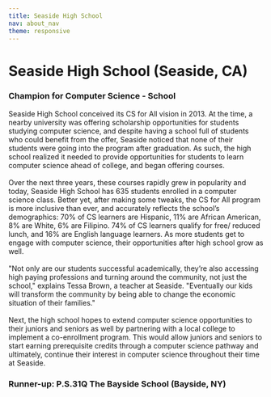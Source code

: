 ```yaml
---
title: Seaside High School
nav: about_nav
theme: responsive
---
```


<a id="top"></a>

# Seaside High School (Seaside, CA)

### Champion for Computer Science - School

Seaside High School conceived its CS for All vision in 2013. At the time, a nearby university was offering scholarship opportunities for students studying computer science, and despite having a school full of students who could benefit from the offer, Seaside noticed that none of their students were going into the program after graduation. As such, the high school realized it needed to provide opportunities for students to learn computer science ahead of college, and began offering courses. 
<br>
<br>
Over the next three years, these courses rapidly grew in popularity and today, Seaside High School has 635 students enrolled in a computer science class. Better yet, after making some tweaks, the CS for All program is more inclusive than ever, and accurately reflects the school’s demographics: 70% of CS learners are Hispanic, 11% are African American, 8% are White, 6% are Filipino. 74% of CS learners qualify for free/ reduced lunch, and 16% are English language learners. As more students get to engage with computer science, their opportunities after high school grow as well. 
<br>
<br>
"Not only are our students successful academically, they’re also accessing high paying professions and turning around the community, not just the school," explains Tessa Brown, a teacher at Seaside. "Eventually our kids will transform the community by being able to change the economic situation of their families."
<br>
<br>
Next, the high school hopes to extend computer science opportunities to their juniors and seniors as well by partnering with a local college to implement a co-enrollment program. This would allow juniors and seniors to start earning prerequisite credits through a computer science pathway and ultimately, continue their interest in computer science throughout their time at Seaside. 

### Runner-up: P.S.31Q The Bayside School (Bayside, NY)